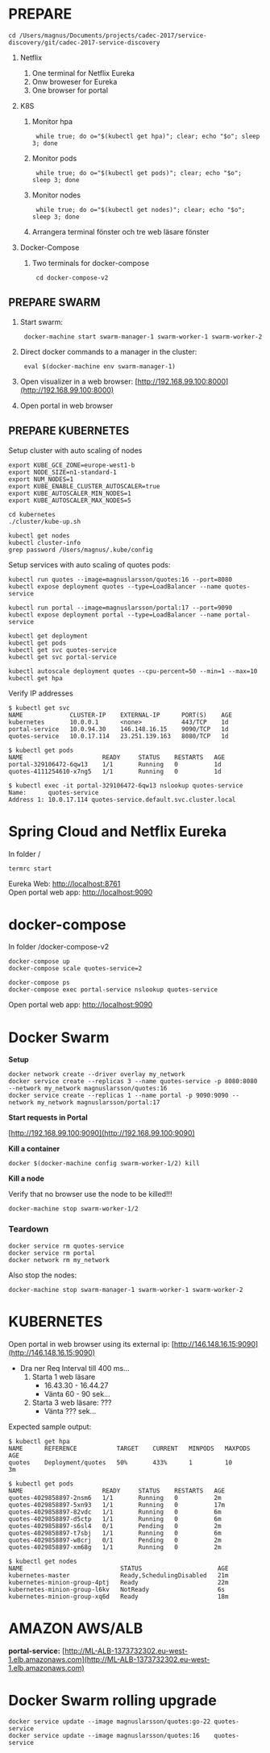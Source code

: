 # PREPARE

	cd /Users/magnus/Documents/projects/cadec-2017/service-discovery/git/cadec-2017-service-discovery

1. Netflix
	1. One terminal for Netflix Eureka
	2. Onw broweser for Eureka 
	3. One browser for portal

1. K8S 
	1. Monitor hpa

			while true; do o="$(kubectl get hpa)"; clear; echo "$o"; sleep 3; done

	1. Monitor pods

			while true; do o="$(kubectl get pods)"; clear; echo "$o"; sleep 3; done

	1. Monitor nodes

			while true; do o="$(kubectl get nodes)"; clear; echo "$o"; sleep 3; done

	1. Arrangera terminal fönster och tre web läsare fönster

1. Docker-Compose

	1. Two terminals for docker-compose
	
			cd docker-compose-v2

## PREPARE SWARM

1. Start swarm:

		docker-machine start swarm-manager-1 swarm-worker-1 swarm-worker-2

1. Direct docker commands to a manager in the cluster:
	
		eval $(docker-machine env swarm-manager-1)    

1. Open visualizer in a web browser: [http://192.168.99.100:8000](http://192.168.99.100:8000)

1. Open portal in web browser

## PREPARE KUBERNETES

Setup cluster with auto scaling of nodes

	export KUBE_GCE_ZONE=europe-west1-b
	export NODE_SIZE=n1-standard-1
	export NUM_NODES=1
	export KUBE_ENABLE_CLUSTER_AUTOSCALER=true
	export KUBE_AUTOSCALER_MIN_NODES=1
	export KUBE_AUTOSCALER_MAX_NODES=5
	
	cd kubernetes
	./cluster/kube-up.sh	
	
	kubectl get nodes
	kubectl cluster-info	
	grep password /Users/magnus/.kube/config

Setup services with auto scaling of quotes pods:

	kubectl run quotes --image=magnuslarsson/quotes:16 --port=8080 
	kubectl expose deployment quotes --type=LoadBalancer --name quotes-service

	kubectl run portal --image=magnuslarsson/portal:17 --port=9090 
	kubectl expose deployment portal --type=LoadBalancer --name portal-service

	kubectl get deployment
	kubectl get pods
	kubectl get svc quotes-service
	kubectl get svc portal-service
	
	kubectl autoscale deployment quotes --cpu-percent=50 --min=1 --max=10
	kubectl get hpa

Verify IP addresses

	$ kubectl get svc
	NAME             CLUSTER-IP    EXTERNAL-IP      PORT(S)    AGE
	kubernetes       10.0.0.1      <none>           443/TCP    1d
	portal-service   10.0.94.30    146.148.16.15    9090/TCP   1d
	quotes-service   10.0.17.114   23.251.139.163   8080/TCP   1d

	$ kubectl get pods
	NAME                      READY     STATUS    RESTARTS   AGE
	portal-329106472-6qw13    1/1       Running   0          1d
	quotes-4111254610-x7ng5   1/1       Running   0          1d

	$ kubectl exec -it portal-329106472-6qw13 nslookup quotes-service
	Name:      quotes-service
	Address 1: 10.0.17.114 quotes-service.default.svc.cluster.local

# Spring Cloud and Netflix Eureka

In folder /

	termrc start  Eureka Web: [http://localhost:8761](http://localhost:8761)  Open portal web app: [http://localhost:9090](http://localhost:9090)

# docker-compose

In folder /docker-compose-v2
	

	docker-compose up	docker-compose scale quotes-service=2	docker-compose ps	docker-compose exec portal-service nslookup quotes-service
Open portal web app: [http://localhost:9090](http://localhost:9090)

# Docker Swarm

**Setup**
	
	docker network create --driver overlay my_network
	docker service create --replicas 3 --name quotes-service -p 8080:8080 --network my_network magnuslarsson/quotes:16
	docker service create --replicas 1 --name portal -p 9090:9090 --network my_network magnuslarsson/portal:17

**Start requests in Portal**

[http://192.168.99.100:9090](http://192.168.99.100:9090)

**Kill a container**

	docker $(docker-machine config swarm-worker-1/2) kill 
	
**Kill a node**

Verify that no browser use the node to be killed!!!

	docker-machine stop swarm-worker-1/2	

### Teardown

	docker service rm quotes-service
	docker service rm portal
	docker network rm my_network

Also stop the nodes:

	docker-machine stop swarm-manager-1 swarm-worker-1 swarm-worker-2
	
	
	
# KUBERNETES


Open portal in web browser using its external ip: [http://146.148.16.15:9090](http://146.148.16.15:9090)
	
	
* Dra ner Req Interval till 400 ms...
	1. Starta 1 web läsare
		* 16.43.30 - 16.44.27
		* Vänta 60 - 90 sek...
	1. Starta 3 web läsare: ??? 
		* Vänta ??? sek...


Expected sample output:

	$ kubectl get hpa
	NAME      REFERENCE           TARGET    CURRENT   MINPODS   MAXPODS   AGE
	quotes    Deployment/quotes   50%       433%      1         10        3m
	
	$ kubectl get pods
	NAME                      READY     STATUS    RESTARTS   AGE
	quotes-4029858897-2nsm6   1/1       Running   0          2m
	quotes-4029858897-5xn93   1/1       Running   0          17m
	quotes-4029858897-82vdc   1/1       Running   0          6m
	quotes-4029858897-d5ctp   1/1       Running   0          6m
	quotes-4029858897-s6sl4   0/1       Pending   0          2m
	quotes-4029858897-t7sbj   1/1       Running   0          6m
	quotes-4029858897-w8crj   0/1       Pending   0          2m
	quotes-4029858897-xm68g   1/1       Running   0          2m

	$ kubectl get nodes
	NAME                           STATUS                     AGE
	kubernetes-master              Ready,SchedulingDisabled   21m
	kubernetes-minion-group-4ptj   Ready                      22m
	kubernetes-minion-group-l6kv   NotReady                   6s
	kubernetes-minion-group-xq6d   Ready                      18m

# AMAZON AWS/ALB

**portal-service:** [http://ML-ALB-1373732302.eu-west-1.elb.amazonaws.com](http://ML-ALB-1373732302.eu-west-1.elb.amazonaws.com)
	
# Docker Swarm rolling upgrade

	docker service update --image magnuslarsson/quotes:go-22 quotes-service
	docker service update --image magnuslarsson/quotes:16    quotes-service
	  